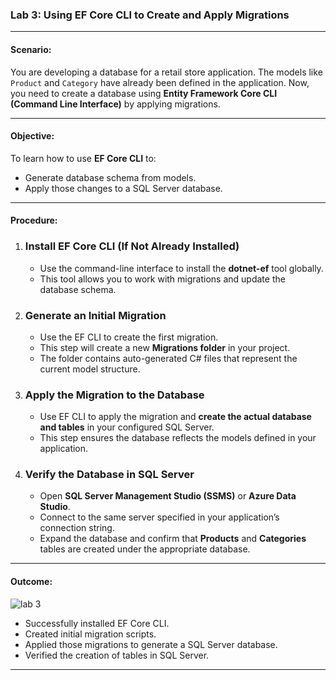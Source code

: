 

### **Lab 3: Using EF Core CLI to Create and Apply Migrations**

---

#### **Scenario:**

You are developing a database for a retail store application. The models like `Product` and `Category` have already been defined in the application. Now, you need to create a database using **Entity Framework Core CLI (Command Line Interface)** by applying migrations.

---

#### **Objective:**

To learn how to use **EF Core CLI** to:

* Generate database schema from models.
* Apply those changes to a SQL Server database.

---

#### **Procedure:**

1. ### Install EF Core CLI (If Not Already Installed)

   * Use the command-line interface to install the **dotnet-ef** tool globally.
   * This tool allows you to work with migrations and update the database schema.

2. ###  Generate an Initial Migration

   * Use the EF CLI to create the first migration.
   * This step will create a new **Migrations folder** in your project.
   * The folder contains auto-generated C# files that represent the current model structure.

3. ### Apply the Migration to the Database

   * Use EF CLI to apply the migration and **create the actual database and tables** in your configured SQL Server.
   * This step ensures the database reflects the models defined in your application.

4. ###  Verify the Database in SQL Server

   * Open **SQL Server Management Studio (SSMS)** or **Azure Data Studio**.
   * Connect to the same server specified in your application’s connection string.
   * Expand the database and confirm that **Products** and **Categories** tables are created under the appropriate database.

---

#### **Outcome:**

![lab 3](https://github.com/user-attachments/assets/9d5eb6c0-0f6f-4224-85c1-965346e4a8af)



* Successfully installed EF Core CLI.
* Created initial migration scripts.
* Applied those migrations to generate a SQL Server database.
* Verified the creation of tables in SQL Server.

---

